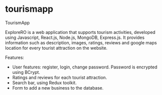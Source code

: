 # tourismapp
TourismApp

ExploreRO is a web application that supports tourism activities, developed using Javascript, React.js, Node.js, MongoDB, Express.js.
It provides information such as description, images, ratings, reviews and google maps location for every tourist attraction on the website.

Features:
- User features: register, login, change password. Password is encrypted using BCrypt.
- Ratings and reviews for each tourist attraction.
- Search bar, using Redux toolkit.
- Form to add a new business to the database.
